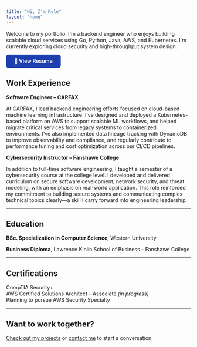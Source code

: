 ```yaml
---
title: "Hi, I'm Kyle"
layout: "home"
---
```


Welcome to my portfolio. I'm a backend engineer who enjoys building scalable cloud services using Go, Python, Java, AWS, and Kubernetes. I'm currently exploring cloud security and high-throughput system design.

<a href="https://drive.google.com/file/d/14DsY5VzXFPrSryY2zSweM4k0u86V_oDe/view?usp=drive_link" target="_blank" style="
  background-color: #1e40af;
  color: white;
  padding: 0.6rem 1.4rem;
  border-radius: 6px;
  font-weight: 600;
  text-decoration: none;
  display: inline-block;
  transition: background-color 0.2s ease;
">
  📄 View Resume
</a>

<style>
  a[href*="google.com"]:hover {
    background-color: #1e3a8a;
  }
</style>



## Work Experience

**Software Engineer – CARFAX**

At CARFAX, I lead backend engineering efforts focused on cloud-based machine learning infrastructure. I’ve designed and deployed a Kubernetes-based platform on AWS to support scalable ML workflows, and helped migrate critical services from legacy systems to containerized environments. I’ve also implemented data lineage tracking with DynamoDB to improve observability and compliance, and regularly contribute to performance tuning and cost optimization across our CI/CD pipelines.

**Cybersecurity Instructor – Fanshawe College**

In addition to full-time software engineering, I taught a semester of a cybersecurity course at the college level. I developed and delivered curriculum on secure software development, network security, and threat modeling, with an emphasis on real-world application. This role reinforced my commitment to building secure systems and communicating complex technical topics clearly—a skill I carry forward into engineering leadership.

---

## Education

**BSc. Specialization in Computer Science**, Western University

**Business Diploma**, Lawrence Kinlin School of Business - Fanshawe College

---

## Certifications

CompTIA Security+  
AWS Certified Solutions Architect – Associate *(in progress)*  
Planning to pursue AWS Security Specialty  

---

## Want to work together?

[Check out my projects](/projects) or [contact me](/contact) to start a conversation.
